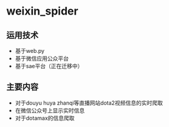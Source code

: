 # weixin_spider
## 运用技术
- 基于web.py
- 基于微信应用公众平台
- 基于sae平台（正在迁移中）

## 主要内容
- 对于douyu huya zhanqi等直播网站dota2视频信息的实时爬取
- 在微信公众号上显示实时信息
- 对于dotamax的信息爬取
